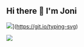 
##                                               Hi there 👋 I'm Joni
![](https://readme-typing-svg.demolab.com?font=Fira+code&pause=1000&width=435&lines=Web+developer;Talk+is+cheap.+Show+me+the+code)](https://git.io/typing-svg)
<!--
**jonz-dsgn/jonz-dsgn** is a ✨ _special_ ✨ repository because its `README.md` (this file) appears on your GitHub profile.

Here are some ideas to get you started:

* 🔭 I’m currently working on ...
* 🌱 I’m currently learning Javascript, React, MERN etc.
* 👯 I’m looking to collaborate on ...
* 🤔 I’m looking for help with ...
* 💬 Ask me about ...
* 📫 How to reach me: jiihoo86@yahoo.com
* 😄 Pronouns: ...
* ⚡ Fun fact: ...
-->
![](https://komarev.com/ghpvc/?username=your-github-jonz-dsgn)

